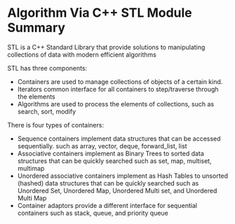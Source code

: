 # Algorithm Via C++ STL Module Summary

STL is a C++ Standard Library that provide solutions to manipulating collections of data with modern efficient algorithms

STL has three components:
<ul>
<li> Containers are used to manage collections of objects of a certain kind.</li>
<li> Iterators common interface for all containers to step/traverse through the elements</li>
<li> Algorithms are used to process the elements of collections, such as search, sort, modify </li>
</ul>

There is four types of containers:
<ul>
<li>Sequence containers implement data structures that can be accessed sequentially. such as array, vector, deque, forward_list, list</li>
<li>Associative containers implement as Binary Trees to sorted data structures that can be quickly searched such as set, map, multiset, multimap</li>
<li>Unordered associative containers implement as Hash Tables to unsorted (hashed) data structures that can be quickly searched such as Unordered Set, Unordered Map, Unordered Multi set, and Unordered Multi Map</li>
<li>Container adaptors provide a different interface for sequential containers such as stack, queue, and priority queue</li>
</ul>
